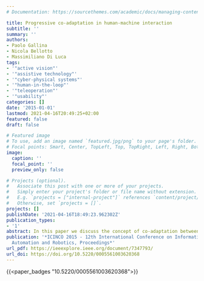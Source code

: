 ```yaml
---
# Documentation: https://sourcethemes.com/academic/docs/managing-content/

title: Progressive co-adaptation in human-machine interaction
subtitle: ''
summary: ''
authors:
- Paolo Gallina
- Nicola Bellotto
- Massimiliano Di Luca
tags:
- '"active vision"'
- '"assistive technology"'
- '"cyber-physical systems"'
- '"human-in-the-loop"'
- '"teleoperation"'
- '"usability"'
categories: []
date: '2015-01-01'
lastmod: 2021-04-16T20:49:25+02:00
featured: false
draft: false

# Featured image
# To use, add an image named `featured.jpg/png` to your page's folder.
# Focal points: Smart, Center, TopLeft, Top, TopRight, Left, Right, BottomLeft, Bottom, BottomRight.
image:
  caption: ''
  focal_point: ''
  preview_only: false

# Projects (optional).
#   Associate this post with one or more of your projects.
#   Simply enter your project's folder or file name without extension.
#   E.g. `projects = ["internal-project"]` references `content/project/deep-learning/index.md`.
#   Otherwise, set `projects = []`.
projects: []
publishDate: '2021-04-16T18:49:23.962302Z'
publication_types:
- '1'
abstract: In this paper we discuss the concept of co-adaptation between a human operator and a machine interface and we summarize its application with emphasis on two different domains, teleoperation and assistive technology. The analysis of the literature reveals that only in a few cases the possibility of a temporal evolution of the co-adaptation parameters has been considered. In particular, it has been overlooked the role of time-related indexes that capture changes in motor and cognitive abilities of the human operator. We argue that for a more effective long-term co-adaptation process, the interface should be able to predict and adjust its parameters according to the evolution of human skills and performance. We thus propose a novel approach termed progressive co-adaptation, whereby human performance is continuously monitored and the system makes inferences about changes in the users' cognitive and motor skills. We illustrate the features of progressive co-adaptation in two possible applications, robotic telemanipulation and active vision for the visually impaired.
publication: '*ICINCO 2015 - 12th International Conference on Informatics in Control,
  Automation and Robotics, Proceedings*'
url_pdf: https://ieeexplore.ieee.org/document/7347793/
url_doi: https://doi.org/10.5220/0005561003620368
---
```


{{<paper_badges "10.5220/0005561003620368">}}
